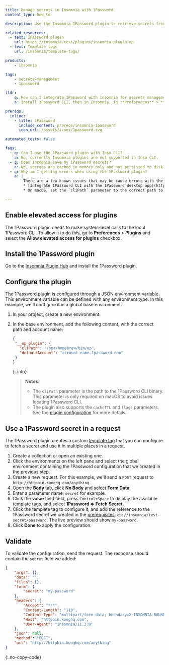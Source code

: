 ```yaml
---
title: Manage secrets in Insomnia with 1Password
content_type: how_to

description: Use the Insomnia 1Password plugin to retrieve secrets from a 1Password vault and use them in your requests.

related_resources:
  - text: 1Password plugin
    url: https://insomnia.rest/plugins/insomnia-plugin-op
  - text: Template tags
    url: /insomnia/template-tags/

products:
    - insomnia

tags:
    - secrets-management
    - 1password

tldr:
    q: How can I integrate 1Password with Insomnia for secrets management?
    a: Install 1Password CLI, then in Insomnia, in **Preferences** > **Plugins**, allow elevated access to plugins and install the [Insomnia 1Password plugin](https://insomnia.rest/plugins/insomnia-plugin-op). Configure the plugin with the `__op_plugin` environment variable, and use the 1Password [template tag](/insomnia/template-tags/) to fetch a secret.

prereqs:
  inline:
    - title: 1Password
      include_content: prereqs/insomnia-1password
      icon_url: /assets/icons/1password.svg

automated_tests: false

faqs:
  - q: Can I use the 1Password plugin with Inso CLI?
    a: No, currently Insomnia plugins are not supported in Inso CLI.
  - q: Does Insomnia save my 1Password secrets?
    a: No, secrets are cached in memory only and not persisted to disk.
  - q: Why am I getting errors when using the 1Password plugin?
    a: |
        There are a few known issues that may be cause errors with the plugin. Make sure that everything is configured properly:
        * [Integrate 1Password CLI with the 1Password desktop app](https://developer.1password.com/docs/cli/get-started/#step-2-turn-on-the-1password-desktop-app-integration).
        * On macOS, set the `cliPath` parameter to the correct path to the 1Password CLI binary, and make sure that the desktop app is set to [run in the background](https://developer.1password.com/docs/cli/app-integration/#if-you-see-a-connection-error).

---
```


## Enable elevated access for plugins

The 1Password plugin needs to make system-level calls to the local 1Password CLI. To allow it to do this, go to **Preferences** > **Plugins** and select the **Allow elevated access for plugins** checkbox.

## Install the 1Password plugin

Go to the [Insomnia Plugin Hub](https://insomnia.rest/plugins/insomnia-plugin-op) and install the 1Password plugin.

## Configure the plugin

The 1Password plugin is configured through a JSON [environment variable](/insomnia/environment-variables/). This environment variable can be defined with any environment type. In this example, we'll configure it in a global base environment.

1. In your project, create a new environment.
1. In the base environment, add the following content, with the correct path and account name:
   ```json
   {
    "__op_plugin": {
      "cliPath": "/opt/homebrew/bin/op",
      "defaultAccount": "account-name.1password.com"
    }
   }
   ```

   {:.info}
   > **Notes**:
   > * The `cliPath` parameter is the path to the 1Password CLI binary. This parameter is only required on macOS to avoid issues locating 1Password CLI.
   > * The plugin also supports the `cacheTTL` and `flags` parameters. See the [plugin configuration](https://insomnia.rest/plugins/insomnia-plugin-op#configuration) for more details.

## Use a 1Password secret in a request

The 1Password plugin creates a custom [template tag](/insomnia/template-tags/) that you can configure to fetch a secret and use it in multiple places in a request.

1. Create a collection or open an existing one.
1. Click the environments on the left pane and select the global environment containing the 1Password configuration that we created in the previous step.
1. Create a new request. For this example, we'll send a `POST` request to `http://httpbin.konghq.com/anything`.
1. Open the **Body** tab, click **No Body** and select **Form Data**.
1. Enter a parameter name, `secret` for example.
1. Click the **value** field field, press `Control+Space` to display the available template tags, and select **1Password => Fetch Secret**.
1. Click the template tag to configure it, and add the reference to the 1Password secret we created in the [prerequisites](#1password): `op://insomnia/test-secret/password`. The live preview should show `my-password`.
1. Click **Done** to apply the configuration.

## Validate

To validate the configuration, send the request. The response should contain the `secret` field we added:
```json
{
	"args": {},
	"data": "",
	"files": {},
	"form": {
		"secret": "my-password"
	},
	"headers": {
		"Accept": "*/*",
		"Content-Length": "110",
		"Content-Type": "multipart/form-data; boundary=X-INSOMNIA-BOUNDARY",
		"Host": "httpbin.konghq.com",
		"User-Agent": "insomnia/11.3.0"
	},
	"json": null,
	"method": "POST",
	"url": "http://httpbin.konghq.com/anything"
}
```
{:.no-copy-code}
